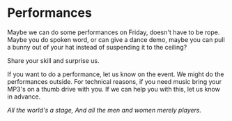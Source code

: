 
# Performances

Maybe we can do some performances on Friday, doesn't have to be rope.  
Maybe you do spoken word, or can give a dance demo, maybe you can pull a bunny out of your hat instead of suspending it to the ceiling?

Share your skill and surprise us.

If you want to do a performance, let us know on the event. We might do the performances outside. For technical reasons, if you need music bring your MP3's on a thumb drive with you. If we can help you with this, let us know in advance.

_All the world's a stage, And all the men and women merely players._
